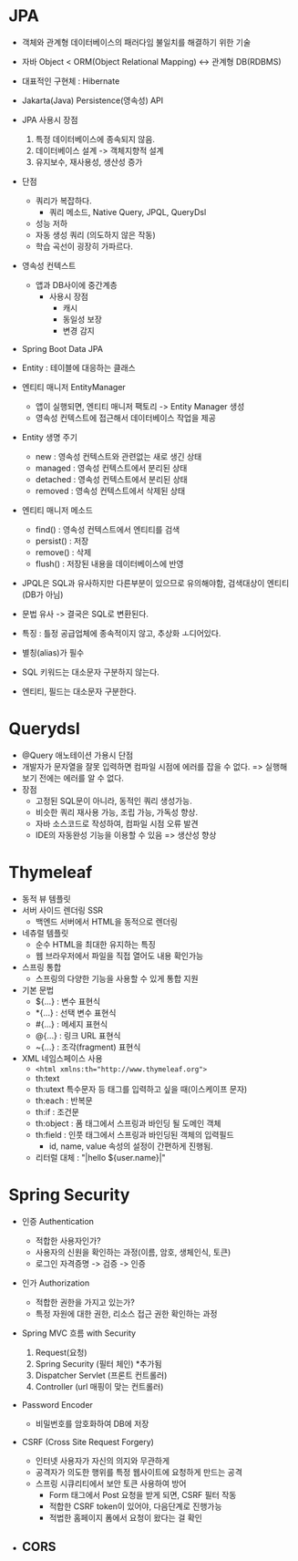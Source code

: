 # JPA

- 객체와 관계형 데이터베이스의 패러다임 불일치를 해결하기 위한 기술
- 자바 Object < ORM(Object Relational Mapping) <-> 관계형 DB(RDBMS)
- 대표적인 구현체 : Hibernate
- Jakarta(Java) Persistence(영속성) API
- JPA 사용시 장점
  1. 특정 데이터베이스에 종속되지 않음.
  2. 데이터베이스 설계 -> 객체지향적 설계
  3. 유지보수, 재사용성, 생산성 증가
- 단점
  - 쿼리가 복잡하다.
    - 쿼리 메소드, Native Query, JPQL, QueryDsl
  - 성능 저하
  - 자동 생성 쿼리 (의도하지 않은 작동)
  - 학습 곡선이 굉장히 가파르다.

- 영속성 컨텍스트
  - 앱과 DB사이에 중간계층
    - 사용시 장점
      - 캐시
      - 동일성 보장
      - 변경 감지

- Spring Boot Data JPA
- Entity : 테이블에 대응하는 클래스
- 엔티티 매니저 EntityManager
  - 앱이 실행되면, 엔티티 매니저 팩토리 -> Entity Manager 생성
  - 영속성 컨텍스트에 접근해서 데이터베이스 작업을 제공
- Entity 생명 주기
  - new : 영속성 컨텍스트와 관련없는 새로 생긴 상태
  - managed : 영속성 컨텍스트에서 분리된 상태
  - detached : 영속성 컨텍스트에서 분리된 상태
  - removed : 영속성 컨텍스트에서 삭제된 상태
- 엔티티 매니저 메소드
  - find() : 영속성 컨텍스트에서 엔티티를 검색
  - persist() : 저장
  - remove() : 삭제
  - flush() : 저장된 내용을 데이터베이스에 반영


- JPQL은 SQL과 유사하지만 다른부분이 있으므로 유의해야함, 검색대상이 엔티티(DB가 아님)
- 문법 유사 -> 결국은 SQL로 변환된다.
- 특징 : 틀정 공급업체에 종속적이지 않고, 추상화 ㅗ디어있다.
- 별칭(alias)가 필수
- SQL 키워드는 대소문자 구분하지 않는다.
- 엔티티, 필드는 대소문자 구분한다.


# Querydsl
- @Query 애노테이션 가용시 단점
- 개발자가 문자열을 잘못 입력하면 컴파일 시점에 에러를 잡을 수 없다. => 실행해 보기 전에는 에러를 알 수 없다.
- 장점
  - 고정된 SQL문이 아니라, 동적인 쿼리 생성가능.
  - 비슷한 쿼리 재사용 가능, 조립 가능, 가독성 향상.
  - 자바 소스코드로 작성하여, 컴파일 시점 오류 발견
  - IDE의 자동완성 기능을 이용할 수 있음 => 생산성 향상
  
# Thymeleaf
- 동적 뷰 템플릿
- 서버 사이드 렌더링 SSR
  - 백엔드 서버에서 HTML을 동적으로 렌더링
- 네츄럴 템플릿
  - 순수 HTML을 최대한 유지하는 특징
  - 웹 브라우저에서 파일을 직접 열어도 내용 확인가능
- 스프링 통합
  - 스프링의 다양한 기능을 사용할 수 있게 통합 지원
- 기본 문법
  - ${...} : 변수 표현식
  - *{...} : 선택 변수 표현식
  - #{...} : 메세지 표현식
  - @{...} : 링크 URL 표현식
  - ~{...} : 조각(fragment) 표현식
- XML 네임스페이스 사용
  - `<html xmlns:th="http://www.thymeleaf.org">`
  - th:text
  - th:utext  특수문자 등 태그를 입력하고 싶을 때(이스케이프 문자)
  - th:each : 반복문
  - th:if : 조건문
  - th:object : 폼 태그에서 스프링과 바인딩 될 도메인 객체
  - th:field : 인풋 태그에서 스프링과 바인딩된 객체의 입력필드
    - id, name, value 속성의 설정이 간편하게 진행됨.
  - 리터럴 대체 : "|hello ${user.name}|"

# Spring Security
- 인증 Authentication
  - 적합한 사용자인가?
  - 사용자의 신원을 확인하는 과정(이름, 암호, 생체인식, 토큰)
  - 로그인 자격증명 -> 검증 -> 인증
- 인가 Authorization
  - 적합한 권한을 가지고 있는가?
  - 특정 자원에 대한 권한, 리소스 접근 권한 확인하는 과정
- Spring MVC 흐름 with Security
  1. Request(요청)
  2. Spring Security (필터 체인) *추가됨 
  3. Dispatcher Servlet (프론트 컨트롤러)
  4. Controller (url 매핑이 맞는 컨트롤러)

- Password Encoder
  - 비밀번호를 암호화하여 DB에 저장

- CSRF (Cross Site Request Forgery)
  - 인터넷 사용자가 자신의 의지와 무관하게
  - 공격자가 의도한 행위를 특정 웹사이트에 요청하게 만드는 공격
  - 스프링 시큐리티에서 보안 토큰 사용하여 방어 
    - Form 태그에서 Post 요청을 받게 되면, CSRF 필터 작동
    - 적합한 CSRF token이 있어야, 다음단계로 진행가능
    - 적법한 홈페이지 폼에서 요청이 왔다는 걸 확인
- CORS
  - 

